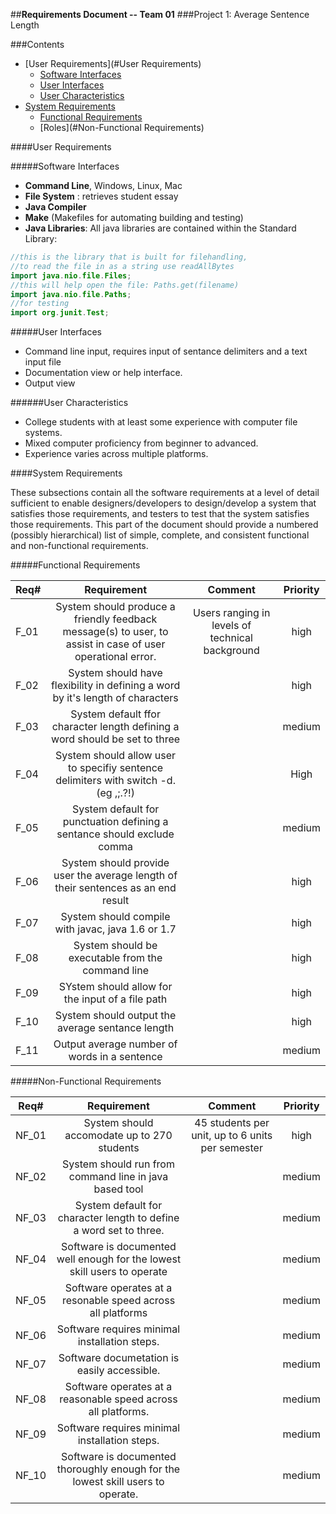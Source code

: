 ##**Requirements Document -- Team 01**
###Project 1: Average Sentence Length

###Contents

- [User Requirements](#User Requirements)
  - [Software Interfaces](#software-interfaces)
  - [User Interfaces](#user-interfaces)
  - [User Characteristics](#user-characteristics)
- [System Requirements](#system-requirements)
  - [Functional Requirements](#functional-requirements)
  - [Roles](#Non-Functional Requirements)

####User Requirements

#####Software Interfaces

- **Command Line**, Windows, Linux, Mac
- **File System** : retrieves student essay
- **Java Compiler**
- **Make** (Makefiles for automating building and testing)
- **Java Libraries**: All java libraries are contained within the Standard Library:
```java
//this is the library that is built for filehandling,
//to read the file in as a string use readAllBytes
import java.nio.file.Files; 
//this will help open the file: Paths.get(filename)
import java.nio.file.Paths;
//for testing
import org.junit.Test;
``` 
 
#####User Interfaces

- Command line input, requires input of sentance delimiters and a text input file
- Documentation view or help interface.
- Output view 

######User Characteristics

- College students with at least some experience with computer file systems.
- Mixed computer proficiency from beginner to advanced.
- Experience varies across multiple platforms.

####System Requirements

These subsections contain all the software requirements at a level of detail sufficient to enable designers/developers to design/develop a system that satisfies those requirements, and testers to test that the system satisfies those requirements. This part of the document should provide a numbered (possibly hierarchical) list of simple, complete, and consistent functional and non-functional requirements.
 
#####Functional Requirements

| Req#  				| Requirement		| Comment						| Priority |
| --------------------- |:---------------------:|:-----------------------------:|:-----:| 
| F_01 | System should produce a friendly feedback message(s) to user, to assist in case of user operational error. | Users ranging in levels of technical	background  | high				
| F_02 | System should have flexibility in defining a word by it's length of characters | | high
|F_03 | System default ffor character length defining a word should be set to three |  | medium
| F_04 | System should allow user to specifiy sentence delimiters with switch -d. (eg ,;.?!) | | High
|F_05 | System default for punctuation defining a sentance should exclude comma | | medium
| F_06 | System should provide user the average length of their sentences as an end result  || high
| F_07 | System should compile with javac, java  1.6 or 1.7 | | high
| F_08 | System should be executable from the command line | | high
| F_09 | SYstem should allow for the input of a file path || high 
| F_10 | System should output the average sentance length | | high
| F_11 | Output average number of words in a sentence | | medium

#####Non-Functional Requirements

| Req#  				| Requirement		| Comment						| Priority |
| --------------------- |:---------------------:|:-----------------------------:|:-----:| 
| NF_01 | System should accomodate up to 270 students  | 45 students per unit, up to 6 units per semester  | high		
| NF_02 | System should run from command line in java based tool | | medium
| NF_03 | System default for character length to define a word set to three. || medium
| NF_04 | Software is documented well enough for the lowest skill users to operate || medium 
| NF_05 | Software operates at a resonable speed across all platforms || medium
| NF_06 | Software requires minimal installation steps. || medium
| NF_07 | Software documetation is easily accessible. || medium
| NF_08 | Software operates at a reasonable speed across all platforms. || medium
| NF_09 | Software requires minimal installation steps. || medium
| NF_10 | Software is documented thoroughly enough for the lowest skill users to operate.  || medium

